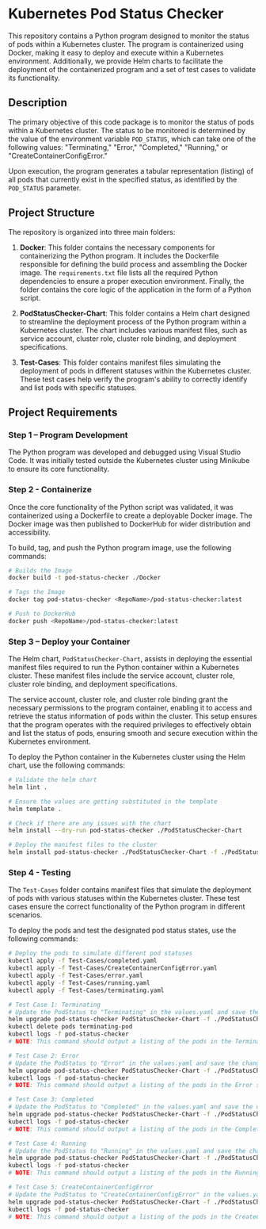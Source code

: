 # Kubernetes Pod Status Checker

This repository contains a Python program designed to monitor the status of pods within a Kubernetes cluster. The program is containerized using Docker, making it easy to deploy and execute within a Kubernetes environment. Additionally, we provide Helm charts to facilitate the deployment of the containerized program and a set of test cases to validate its functionality.

## Description

The primary objective of this code package is to monitor the status of pods within a Kubernetes cluster. The status to be monitored is determined by the value of the environment variable `POD_STATUS`, which can take one of the following values: "Terminating," "Error," "Completed," "Running," or "CreateContainerConfigError."

Upon execution, the program generates a tabular representation (listing) of all pods that currently exist in the specified status, as identified by the `POD_STATUS` parameter.

## Project Structure

The repository is organized into three main folders:

1. **Docker**: This folder contains the necessary components for containerizing the Python program. It includes the Dockerfile responsible for defining the build process and assembling the Docker image. The `requirements.txt` file lists all the required Python dependencies to ensure a proper execution environment. Finally, the folder contains the core logic of the application in the form of a Python script.

2. **PodStatusChecker-Chart**: This folder contains a Helm chart designed to streamline the deployment process of the Python program within a Kubernetes cluster. The chart includes various manifest files, such as service account, cluster role, cluster role binding, and deployment specifications.

3. **Test-Cases**: This folder contains manifest files simulating the deployment of pods in different statuses within the Kubernetes cluster. These test cases help verify the program's ability to correctly identify and list pods with specific statuses.

## Project Requirements

### Step 1 – Program Development

The Python program was developed and debugged using Visual Studio Code. It was initially tested outside the Kubernetes cluster using Minikube to ensure its core functionality.

### Step 2 - Containerize

Once the core functionality of the Python script was validated, it was containerized using a Dockerfile to create a deployable Docker image. The Docker image was then published to DockerHub for wider distribution and accessibility.

To build, tag, and push the Python program image, use the following commands:

```bash
# Builds the Image
docker build -t pod-status-checker ./Docker

# Tags the Image
docker tag pod-status-checker <RepoName>/pod-status-checker:latest

# Push to DockerHub
docker push <RepoName>/pod-status-checker:latest
```

### Step 3 – Deploy your Container

The Helm chart, `PodStatusChecker-Chart`, assists in deploying the essential manifest files required to run the Python container within a Kubernetes cluster. These manifest files include the service account, cluster role, cluster role binding, and deployment specifications.

The service account, cluster role, and cluster role binding grant the necessary permissions to the program container, enabling it to access and retrieve the status information of pods within the cluster. This setup ensures that the program operates with the required privileges to effectively obtain and list the status of pods, ensuring smooth and secure execution within the Kubernetes environment.

To deploy the Python container in the Kubernetes cluster using the Helm chart, use the following commands:

```bash
# Validate the helm chart
helm lint .

# Ensure the values are getting substituted in the template
helm template .

# Check if there are any issues with the chart
helm install --dry-run pod-status-checker ./PodStatusChecker-Chart

# Deploy the manifest files to the cluster
helm install pod-status-checker ./PodStatusChecker-Chart -f ./PodStatusChecker-Chart/values.yaml
```

### Step 4 - Testing

The `Test-Cases` folder contains manifest files that simulate the deployment of pods with various statuses within the Kubernetes cluster. These test cases ensure the correct functionality of the Python program in different scenarios.

To deploy the pods and test the designated pod status states, use the following commands:

```bash
# Deploy the pods to simulate different pod statuses
kubectl apply -f Test-Cases/completed.yaml
kubectl apply -f Test-Cases/CreateContainerConfigError.yaml
kubectl apply -f Test-Cases/error.yaml
kubectl apply -f Test-Cases/running.yaml
kubectl apply -f Test-Cases/terminating.yaml

# Test Case 1: Terminating
# Update the PodStatus to "Terminating" in the values.yaml and save the changes
helm upgrade pod-status-checker PodStatusChecker-Chart -f ./PodStatusChecker-Chart/values.yaml
kubectl delete pods terminating-pod
kubectl logs -f pod-status-checker
# NOTE: This command should output a listing of the pods in the Terminating state

# Test Case 2: Error
# Update the PodStatus to "Error" in the values.yaml and save the changes
helm upgrade pod-status-checker PodStatusChecker-Chart -f ./PodStatusChecker-Chart/values.yaml
kubectl logs -f pod-status-checker
# NOTE: This command should output a listing of the pods in the Error state

# Test Case 3: Completed
# Update the PodStatus to "Completed" in the values.yaml and save the changes
helm upgrade pod-status-checker PodStatusChecker-Chart -f ./PodStatusChecker-Chart/values.yaml
kubectl logs -f pod-status-checker
# NOTE: This command should output a listing of the pods in the Completed state

# Test Case 4: Running
# Update the PodStatus to "Running" in the values.yaml and save the changes
helm upgrade pod-status-checker PodStatusChecker-Chart -f ./PodStatusChecker-Chart/values.yaml
kubectl logs -f pod-status-checker
# NOTE: This command should output a listing of the pods in the Running state

# Test Case 5: CreateContainerConfigError
# Update the PodStatus to "CreateContainerConfigError" in the values.yaml and save the changes
helm upgrade pod-status-checker PodStatusChecker-Chart -f ./PodStatusChecker-Chart/values.yaml
kubectl logs -f pod-status-checker
# NOTE: This command should output a listing of the pods in the CreateContainerConfigError state
```